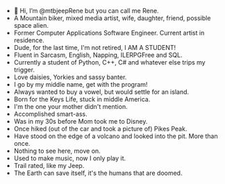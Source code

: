 - 👋 Hi, I’m @mtbjeepRene but you can call me Rene.
- A Mountain biker, mixed media artist, wife, daughter, friend, possible space alien.
- Former Computer Applications Software Engineer. Current artist in residence.
- Dude, for the last time, I'm not retired, I AM A STUDENT!
- Fluent in Sarcasm, English, Napping, ILERPGFree and SQL.
- Currently a student of Python, C++, C# and whatever else trips my trigger.
- Love daisies, Yorkies and sassy banter.
- I go by my middle name, get with the program!
- Always wanted to buy a vowel, but would settle for an island.
- Born for the Keys Life, stuck in middle America.
- I'm the one your mother didn't mention.
- Accomplished smart-ass.
- Was in my 30s before Mom took me to Disney.
- Once hiked (out of the car and took a picture of) Pikes Peak.
- Have stood on the edge of a volcano and looked into the pit. More than once.
- Nothing to see here, move on.
- Used to make music, now I only play it.
- Trail rated, like my Jeep.
- The Earth can save itself, it's the humans that are doomed.
<!---
mtbjeepRene/mtbjeepRene is a ✨ special ✨ repository because its `README.md` (this file) appears on your GitHub profile.
You can click the Preview link to take a look at your changes.
--->
